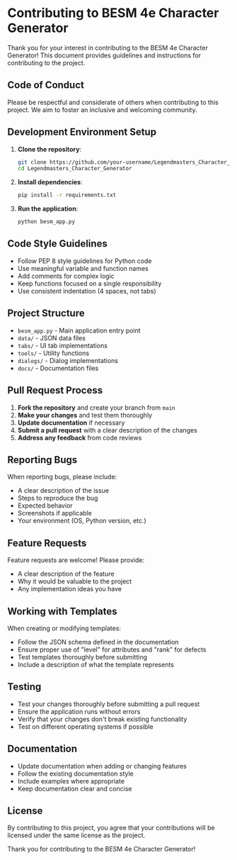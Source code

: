 # Contributing to BESM 4e Character Generator

Thank you for your interest in contributing to the BESM 4e Character Generator! This document provides guidelines and instructions for contributing to the project.

## Code of Conduct

Please be respectful and considerate of others when contributing to this project. We aim to foster an inclusive and welcoming community.

## Development Environment Setup

1. **Clone the repository**:
   ```bash
   git clone https://github.com/your-username/Legendmasters_Character_Generator.git
   cd Legendmasters_Character_Generator
   ```

2. **Install dependencies**:
   ```bash
   pip install -r requirements.txt
   ```

3. **Run the application**:
   ```bash
   python besm_app.py
   ```

## Code Style Guidelines

- Follow PEP 8 style guidelines for Python code
- Use meaningful variable and function names
- Add comments for complex logic
- Keep functions focused on a single responsibility
- Use consistent indentation (4 spaces, not tabs)

## Project Structure

- `besm_app.py` - Main application entry point
- `data/` - JSON data files
- `tabs/` - UI tab implementations
- `tools/` - Utility functions
- `dialogs/` - Dialog implementations
- `docs/` - Documentation files

## Pull Request Process

1. **Fork the repository** and create your branch from `main`
2. **Make your changes** and test them thoroughly
3. **Update documentation** if necessary
4. **Submit a pull request** with a clear description of the changes
5. **Address any feedback** from code reviews

## Reporting Bugs

When reporting bugs, please include:

- A clear description of the issue
- Steps to reproduce the bug
- Expected behavior
- Screenshots if applicable
- Your environment (OS, Python version, etc.)

## Feature Requests

Feature requests are welcome! Please provide:

- A clear description of the feature
- Why it would be valuable to the project
- Any implementation ideas you have

## Working with Templates

When creating or modifying templates:

- Follow the JSON schema defined in the documentation
- Ensure proper use of "level" for attributes and "rank" for defects
- Test templates thoroughly before submitting
- Include a description of what the template represents

## Testing

- Test your changes thoroughly before submitting a pull request
- Ensure the application runs without errors
- Verify that your changes don't break existing functionality
- Test on different operating systems if possible

## Documentation

- Update documentation when adding or changing features
- Follow the existing documentation style
- Include examples where appropriate
- Keep documentation clear and concise

## License

By contributing to this project, you agree that your contributions will be licensed under the same license as the project.

Thank you for contributing to the BESM 4e Character Generator!
